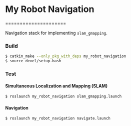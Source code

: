 # My Robot Navigation
=====================

Navigation stack for implementing `slam_gmapping`.

### Build

```bash
$ catkin_make --only_pkg_with_deps my_robot_navigation
$ source devel/setup.bash
```

### Test

#### Simultaneous Localization and Mapping (SLAM)

```bash
$ roslaunch my_robot_navigation slam_gmapping.launch
```

#### Navigation

```bash
$ roslaunch my_robot_navigation navigate.launch
```